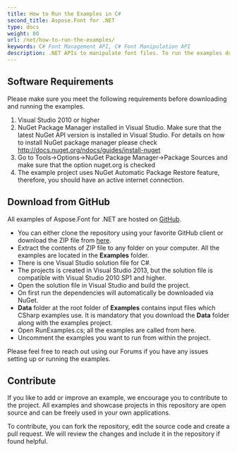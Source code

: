 ```yaml
---
title: How to Run the Examples in C#
second_title: Aspose.Font for .NET
type: docs
weight: 80
url: /net/how-to-run-the-examples/
keywords: C# Font Management API, C# Font Manipulation API
description: .NET APIs to manipulate font files. To run the examples download and run C# Font Manipulation and Management API Examples from GitHub in Visual Studio.
---
```


## **Software Requirements**
Please make sure you meet the following requirements before downloading and running the examples.

 1. Visual Studio 2010 or higher
 1. NuGet Package Manager installed in Visual Studio. Make sure that the latest NuGet API version is installed in Visual Studio. For details on how to install NuGet package manager please check http://docs.nuget.org/ndocs/guides/install-nuget
 1. Go to Tools->Options->NuGet Package Manager->Package Sources and make sure that the option nuget.org is checked
 1. The example project uses NuGet Automatic Package Restore feature, therefore, you should have an active internet connection.

## **Download from GitHub**
All examples of Aspose.Font for .NET are hosted on [GitHub](https://github.com/aspose-Font/Aspose.Font-for-.NET).

- You can either clone the repository using your favorite GitHub client or download the ZIP file from [here](https://github.com/aspose-Font/Aspose.Font-for-.NET/archive/master.zip).
- Extract the contents of ZIP file to any folder on your computer. All the examples are located in the **Examples** folder.
- There is one Visual Studio solution file for C#.
- The projects is created in Visual Studio 2013, but the solution file is compatible with Visual Studio 2010 SP1 and higher.
- Open the solution file in Visual Studio and build the project.
- On first run the dependencies will automatically be downloaded via NuGet.
- **Data** folder at the root folder of **Examples** contains input files which CSharp examples use. It is mandatory that you download the **Data** folder along with the examples project.
- Open RunExamples.cs; all the examples are called from here.
- Uncomment the examples you want to run from within the project.

Please feel free to reach out using our Forums if you have any issues setting up or running the examples.
## **Contribute**
If you like to add or improve an example, we encourage you to contribute to the project. All examples and showcase projects in this repository are open source and can be freely used in your own applications.

To contribute, you can fork the repository, edit the source code and create a pull request. We will review the changes and include it in the repository if found helpful.
